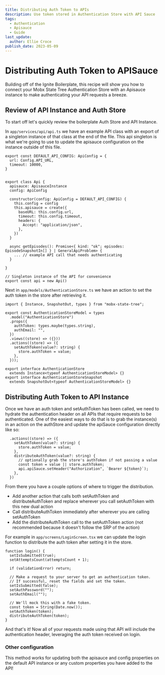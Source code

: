 ```yaml
---
title: Distributing Auth Token to APIs
description: Use token stored in Authentication Store with API Sauce
tags:
  - Authentication
  - Apisauce
  - Guide
last_update:
  author: Ellie Croce
publish_date: 2023-05-09
---
```


# Distributing Auth Token to APISauce

Building off of the Ignite Boilerplate, this recipe will show you how to connect your Mobx State Tree Authentication Store with an Apisauce instance to make authenticating your API requests a breeze.

## Review of API Instance and Auth Store

To start off let's quickly review the boilerplate Auth Store and API Instance.

In `app/services/api/api.ts` we have an example API class with an export of a singleton instance of that class at the end of the file. This api singleton is what we're going to use to update the apisauce configuration on the instance outside of this file.

```tsx
export const DEFAULT_API_CONFIG: ApiConfig = {
  url: Config.API_URL,
  timeout: 10000,
}


export class Api {
  apisauce: ApisauceInstance
  config: ApiConfig

  constructor(config: ApiConfig = DEFAULT_API_CONFIG) {
    this.config = config
    this.apisauce = create({
      baseURL: this.config.url,
      timeout: this.config.timeout,
      headers: {
        Accept: "application/json",
      },
    })
  }

  async getEpisodes(): Promise<{ kind: "ok"; episodes: EpisodeSnapshotIn[] } | GeneralApiProblem> {
    ... // example API call that needs authenticating
  }

}

// Singleton instance of the API for convenience
export const api = new Api()
```

Next in `app/models/AuthenticationStore.ts` we have an action to set the auth token in the store after retrieving it.

```tsx
import { Instance, SnapshotOut, types } from "mobx-state-tree";

export const AuthenticationStoreModel = types
  .model("AuthenticationStore")
  .props({
    authToken: types.maybe(types.string),
    authEmail: "",
  })
  .views((store) => ({}))
  .actions((store) => ({
    setAuthToken(value?: string) {
      store.authToken = value;
    },
  }));

export interface AuthenticationStore
  extends Instance<typeof AuthenticationStoreModel> {}
export interface AuthenticationStoreSnapshot
  extends SnapshotOut<typeof AuthenticationStoreModel> {}
```

## Distributing Auth Token to API Instance

Once we have an auth token and setAuthToken has been called, we need to hydrate the authentication header on all APIs that require requests to be authenticated. One of the easiest ways to do that is to grab the instance(s) in an action on the authStore and update the apiSauce configuration directly like so:

```tsx
  .actions((store) => ({
    setAuthToken(value?: string) {
      store.authToken = value;
    },
    distributeAuthToken(value?: string) {
      // optionally grab the store's authToken if not passing a value
      const token = value || store.authToken;
      api.apiSauce.setHeader("Authorization", `Bearer ${token}`);
    },
  })
```

From there you have a couple options of where to trigger the distribution.

- Add another action that calls both setAuthToken and distributeAuthToken and replace wherever you call setAuthToken with this new dual action
- Call distributeAuthToken immediately after wherever you are calling setAuthToken
- Add the distributeAuthToken call to the setAuthToken action (not recommended because it doesn't follow the SRP of the action)

For example in `app/screens/LoginScreen.tsx` we can update the login function to distribute the auth token after setting it in the store.

```tsx
function login() {
  setIsSubmitted(true);
  setAttemptsCount(attemptsCount + 1);

  if (validationError) return;

  // Make a request to your server to get an authentication token.
  // If successful, reset the fields and set the token.
  setIsSubmitted(false);
  setAuthPassword("");
  setAuthEmail("");

  // We'll mock this with a fake token.
  const token = String(Date.now());
  setAuthToken(token);
  distributeAuthToken(token);
}
```

And that's it! Now all of your requests made using that API will include the authentication header, leveraging the auth token received on login.

### Other configuration

This method works for updating both the apisauce and config properties on the default API instance or any custom properties you have added to the API!
